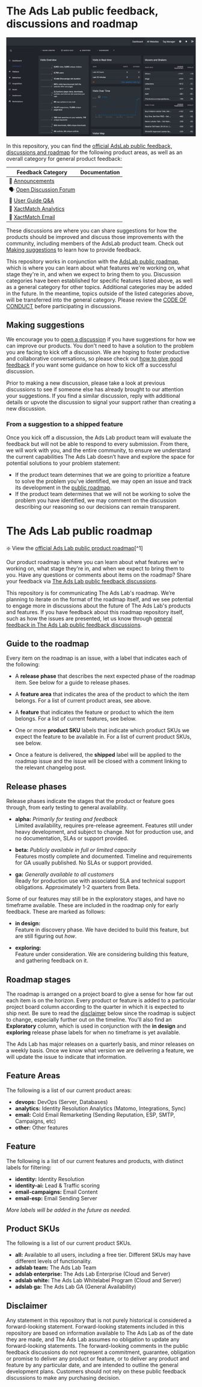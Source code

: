 # The Ads Lab public feedback, discussions and roadmap

![The Ads Lab Analytics Dashboard](https://github.com/merchantprotocol/theadslab/blob/main/assets/dashboard.png)

In this repository, you can find the [official AdsLab public feedback, discussions and roadmap](https://github.com/merchantprotocol/theadslab) for the following product areas, as well as an overall category for general product feedback:

| **Feedback Category** | **Documentation** 	|
|---	|---	|
| 📣  [Announcements](https://github.com/merchantprotocol/theadslab/discussions/categories/announcements) |  |
| 🗣️  [Open Discussion Forum](https://github.com/merchantprotocol/theadslab/discussions/categories/discussions)  	|  	|
| 🙏  [User Guide Q&A](https://github.com/merchantprotocol/theadslab/discussions/categories/user-guide-q-a) |  |
| 💯  [XactMatch Analytics](https://github.com/github/feedback/discussions/categories/actions-and-packages-feedback) | |
| 💌  [XactMatch Email](https://github.com/merchantprotocol/theadslab/discussions/categories/xactmatch-email) |  |

These discussions are where you can share suggestions for how the products should be improved and discuss those improvements with the community, including members of the AdsLab product team. Check out [Making suggestions](#making-suggestions) to learn how to provide feedback.

This repository works in conjunction with the [AdsLab public roadmap](https://github.com/merchantprotocol/theadslab/projects?type=beta), which is where you can learn about what features we're working on, what stage they're in, and when we expect to bring them to you. Discussion categories have been established for specific features listed above, as well as a general category for other topics. Additional categories may be added in the future. In the meantime, topics outside of the listed categories above, will be transferred into the general category. Please review the [CODE OF CONDUCT](CODE_OF_CONDUCT.md) before participating in discussions.

## Making suggestions

We encourage you to [open a discussion](https://github.com/merchantprotocol/theadslab/discussions/) if you have suggestions for how we can improve our products. You don't need to have a solution to the problem you are facing to kick off a discussion. We are hoping to foster productive and collaborative conversations, so please check out [how to give good feedback](https://github.com/merchantprotocol/theadslab/discussions/3) if you want some guidance on how to kick off a successful discussion.

Prior to making a new discussion, please take a look at previous discussions to see if someone else has already brought to our attention your suggestions. If you find a similar discussion, reply with additional details or upvote the discussion to signal your support rather than creating a new discussion.

### From a suggestion to a shipped feature

Once you kick off a discussion, the Ads Lab product team will evaluate the feedback but will not be able to respond to every submission. From there, we will work with you, and the entire community, to ensure we understand the current capabilities The Ads Lab doesn’t have and explore the space for potential solutions to your problem statement:

- If the product team determines that we are going to prioritize a feature to solve the problem you've identified, we may open an issue and track its development in the [public roadmap](https://github.com/orgs/merchantprotocol/projects/3/views/1).
- If the product team determines that we will not be working to solve the problem you have identified, we may comment on the discussion describing our reasoning so our decisions can remain transparent.

# The Ads Lab public roadmap

:sparkle: View the [official Ads Lab public product roadmap](https://github.com/orgs/merchantprotocol/projects/3)[^1]

Our product roadmap is where you can learn about what features we're working on, what stage they're in, and when we expect to bring them to you. Have any questions or comments about items on the roadmap? Share your feedback via [The Ads Lab public feedback discussions](https://github.com/merchantprotocol/theadslab/discussions). 

This repository is for communicating The Ads Lab's roadmap. We’re planning to iterate on the format of the roadmap itself, and we see potential to engage more in discussions about the future of The Ads Lab's products and features. If you have feedback about this roadmap repository itself, such as how the issues are presented, let us know through [general feedback in The Ads Lab public feedback discussions](https://github.com/merchantprotocol/theadslab/discussions/categories/open-discussion-forum).

## Guide to the roadmap

Every item on the roadmap is an issue, with a label that indicates each of the following:

- A **release phase** that describes the next expected phase of the roadmap item. See below for a guide to release phases. 

- A **feature area** that indicates the area of the product to which the item belongs. For a list of current product areas, see above.

- A **feature** that indicates the feature or product to which the item belongs. For a list of current features, see below. 

- One or more **product SKU** labels that indicate which product SKUs we expect the feature to be available in. For a list of current product SKUs, see below.

- Once a feature is delivered, the **shipped** label will be applied to the roadmap issue and the issue will be closed with a comment linking to the relevant changelog post.

## Release phases

Release phases indicate the stages that the product or feature goes through, from early testing to general availability.

- **alpha:** *Primarily for testing and feedback*\
Limited availability, requires pre-release agreement. Features still under heavy development, and subject to change. Not for production use, and no documentation, SLAs or support provided.

- **beta:** *Publicly available in full or limited capacity*\
Features mostly complete and documented. Timeline and requirements for GA usually published. No SLAs or support provided.

- **ga:** *Generally available to all customers*\
Ready for production use with associated SLA and technical support obligations. Approximately 1-2 quarters from Beta.

Some of our features may still be in the exploratory stages, and have no timeframe available. These are included in the roadmap only for early feedback. These are marked as follows: 

- **in design:**\
Feature in discovery phase. We have decided to build this feature, but are still figuring out _how_.

- **exploring:**\
Feature under consideration. We are considering building this feature, and gathering feedback on it.

## Roadmap stages

The roadmap is arranged on a project board to give a sense for how far out each item is on the horizon. Every product or feature is added to a particular project board column according to the quarter in which it is expected to ship next. Be sure to read the [disclaimer](#disclaimer) below since the roadmap is subject to change, especially further out on the timeline.  You'll also find an **Exploratory** column, which is used in conjunction with the **in design** and **exploring** release phase labels for when no timeframe is yet available.

The Ads Lab has major releases on a quarterly basis, and minor releases on a weekly basis. Once we know what version we are delivering a feature, we will update the issue to indicate that information.

## Feature Areas

The following is a list of our current product areas:

- **devops:** DevOps (Server, Databases)
- **analytics:** Identity Resolution Analytics (Matomo, Integrations, Sync)
- **email:** Cold Email Remarketing (Sending Reputation, ESP, SMTP, Campaigns, etc)
- **other:** Other features

## Feature

The following is a list of our current features and products, with distinct labels for filtering:

- **identity:** Identity Resolution
- **identity-ai:** Lead & Traffic scoring
- **email-campaigns:** Email Content
- **email-esp:** Email Sending Server

_More labels will be added in the future as needed._

## Product SKUs 

The following is a list of our current product SKUs. 

- **all:** Available to all users, including a free tier. Different SKUs may have different levels of functionality.
- **adslab team:** The Ads Lab Team
- **adslab enterprise:** The Ads Lab Enterprise (Cloud and Server)
- **adslab white:** The Ads Lab Whitelabel Program (Cloud and Server)
- **adslab ga:** The Ads Lab GA (General Availability)

## Disclaimer

Any statement in this repository that is not purely historical is considered a forward-looking statement. Forward-looking statements included in this repository are based on information available to The Ads Lab as of the date they are made, and The Ads Lab assumes no obligation to update any forward-looking statements. The forward-looking comments in the public feedback discussions do not represent a commitment, guarantee, obligation or promise to deliver any product or feature, or to deliver any product and feature by any particular date, and are intended to outline the general development plans. Customers should not rely on these public feedback discussions to make any purchasing decision.
